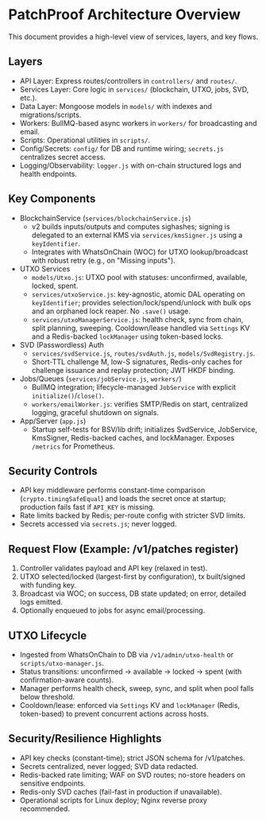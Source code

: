 # PatchProof Architecture Overview

This document provides a high-level view of services, layers, and key flows.

## Layers
- API Layer: Express routes/controllers in `controllers/` and `routes/`.
- Services Layer: Core logic in `services/` (blockchain, UTXO, jobs, SVD, etc.).
- Data Layer: Mongoose models in `models/` with indexes and migrations/scripts.
- Workers: BullMQ-based async workers in `workers/` for broadcasting and email.
- Scripts: Operational utilities in `scripts/`.
- Config/Secrets: `config/` for DB and runtime wiring; `secrets.js` centralizes secret access.
- Logging/Observability: `logger.js` with on-chain structured logs and health endpoints.

## Key Components
- BlockchainService (`services/blockchainService.js`)
  - v2 builds inputs/outputs and computes sighashes; signing is delegated to an external KMS via `services/kmsSigner.js` using a `keyIdentifier`.
  - Integrates with WhatsOnChain (WOC) for UTXO lookup/broadcast with robust retry (e.g., on "Missing inputs").
- UTXO Services
  - `models/Utxo.js`: UTXO pool with statuses: unconfirmed, available, locked, spent.
  - `services/utxoService.js`: key-agnostic, atomic DAL operating on `keyIdentifier`; provides selection/lock/spend/unlock with bulk ops and an orphaned lock reaper. No `.save()` usage.
  - `services/utxoManagerService.js`: health check, sync from chain, split planning, sweeping. Cooldown/lease handled via `Settings` KV and a Redis-backed `lockManager` using token-based locks.
- SVD (Passwordless) Auth
  - `services/svdService.js`, `routes/svdAuth.js`, `models/SvdRegistry.js`.
  - Short-TTL challenge M, low-S signatures, Redis-only caches for challenge issuance and replay protection; JWT HKDF binding.
- Jobs/Queues (`services/jobService.js`, `workers/`)
  - BullMQ integration; lifecycle-managed `JobService` with explicit `initialize()`/`close()`.
  - `workers/emailWorker.js`: verifies SMTP/Redis on start, centralized logging, graceful shutdown on signals.
- App/Server (`app.js`)
  - Startup self-tests for BSV/lib drift; initializes SvdService, JobService, KmsSigner, Redis-backed caches, and lockManager. Exposes `/metrics` for Prometheus.

## Security Controls
- API key middleware performs constant-time comparison (`crypto.timingSafeEqual`) and loads the secret once at startup; production fails fast if `API_KEY` is missing.
- Rate limits backed by Redis; per-route config with stricter SVD limits.
- Secrets accessed via `secrets.js`; never logged.

## Request Flow (Example: /v1/patches register)
1. Controller validates payload and API key (relaxed in test).
2. UTXO selected/locked (largest-first by configuration), tx built/signed with funding key.
3. Broadcast via WOC; on success, DB state updated; on error, detailed logs emitted.
4. Optionally enqueued to jobs for async email/processing.

## UTXO Lifecycle
- Ingested from WhatsOnChain to DB via `/v1/admin/utxo-health` or `scripts/utxo-manager.js`.
- Status transitions: unconfirmed → available → locked → spent (with confirmation-aware counts).
- Manager performs health check, sweep, sync, and split when pool falls below threshold.
- Cooldown/lease: enforced via `Settings` KV and `lockManager` (Redis, token-based) to prevent concurrent actions across hosts.

## Security/Resilience Highlights
- API key checks (constant-time); strict JSON schema for /v1/patches.
- Secrets centralized, never logged; SVD data redacted.
- Redis-backed rate limiting; WAF on SVD routes; no-store headers on sensitive endpoints.
- Redis-only SVD caches (fail-fast in production if unavailable).
- Operational scripts for Linux deploy; Nginx reverse proxy recommended.
